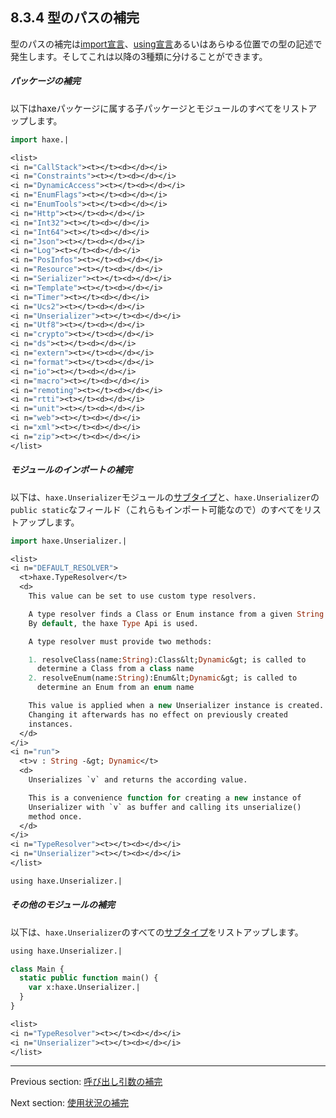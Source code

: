 ## 8.3.4 型のパスの補完

型のパスの補完は[import宣言](type-system-import.md)、[using宣言](lf-static-extension.md)あるいはあらゆる位置での型の記述で発生します。そしてこれは以降の3種類に分けることができます。

##### パッケージの補完

以下はhaxeパッケージに属する子パッケージとモジュールのすべてをリストアップします。

```haxe
import haxe.|
```

```haxe
<list>
<i n="CallStack"><t></t><d></d></i>
<i n="Constraints"><t></t><d></d></i>
<i n="DynamicAccess"><t></t><d></d></i>
<i n="EnumFlags"><t></t><d></d></i>
<i n="EnumTools"><t></t><d></d></i>
<i n="Http"><t></t><d></d></i>
<i n="Int32"><t></t><d></d></i>
<i n="Int64"><t></t><d></d></i>
<i n="Json"><t></t><d></d></i>
<i n="Log"><t></t><d></d></i>
<i n="PosInfos"><t></t><d></d></i>
<i n="Resource"><t></t><d></d></i>
<i n="Serializer"><t></t><d></d></i>
<i n="Template"><t></t><d></d></i>
<i n="Timer"><t></t><d></d></i>
<i n="Ucs2"><t></t><d></d></i>
<i n="Unserializer"><t></t><d></d></i>
<i n="Utf8"><t></t><d></d></i>
<i n="crypto"><t></t><d></d></i>
<i n="ds"><t></t><d></d></i>
<i n="extern"><t></t><d></d></i>
<i n="format"><t></t><d></d></i>
<i n="io"><t></t><d></d></i>
<i n="macro"><t></t><d></d></i>
<i n="remoting"><t></t><d></d></i>
<i n="rtti"><t></t><d></d></i>
<i n="unit"><t></t><d></d></i>
<i n="web"><t></t><d></d></i>
<i n="xml"><t></t><d></d></i>
<i n="zip"><t></t><d></d></i>
</list>
```

##### モジュールのインポートの補完

以下は、`haxe.Unserializer`モジュールの[サブタイプ](type-system-module-sub-types.md)と、`haxe.Unserializer`の`public static`なフィールド（これらもインポート可能なので）のすべてをリストアップします。

```haxe
import haxe.Unserializer.|
```

```haxe
<list>
<i n="DEFAULT_RESOLVER">
  <t>haxe.TypeResolver</t>
  <d>
    This value can be set to use custom type resolvers.

    A type resolver finds a Class or Enum instance from a given String.
    By default, the haxe Type Api is used.

    A type resolver must provide two methods:

    1. resolveClass(name:String):Class&lt;Dynamic&gt; is called to
      determine a Class from a class name
    2. resolveEnum(name:String):Enum&lt;Dynamic&gt; is called to
      determine an Enum from an enum name

    This value is applied when a new Unserializer instance is created.
    Changing it afterwards has no effect on previously created
    instances.
  </d>
</i>
<i n="run">
  <t>v : String -&gt; Dynamic</t>
  <d>
    Unserializes `v` and returns the according value.

    This is a convenience function for creating a new instance of
    Unserializer with `v` as buffer and calling its unserialize()
    method once.
  </d>
</i>
<i n="TypeResolver"><t></t><d></d></i>
<i n="Unserializer"><t></t><d></d></i>
</list>
```

```haxe
using haxe.Unserializer.|
```

##### その他のモジュールの補完

以下は、`haxe.Unserializer`のすべての[サブタイプ](type-system-module-sub-types.md)をリストアップします。

```haxe
using haxe.Unserializer.|
```

```haxe
class Main {
  static public function main() {
    var x:haxe.Unserializer.|
  }
}
```

```haxe
<list>
<i n="TypeResolver"><t></t><d></d></i>
<i n="Unserializer"><t></t><d></d></i>
</list>
```

---

Previous section: [呼び出し引数の補完](cr-completion-call-argument.md)

Next section: [使用状況の補完](cr-completion-usage.md)
